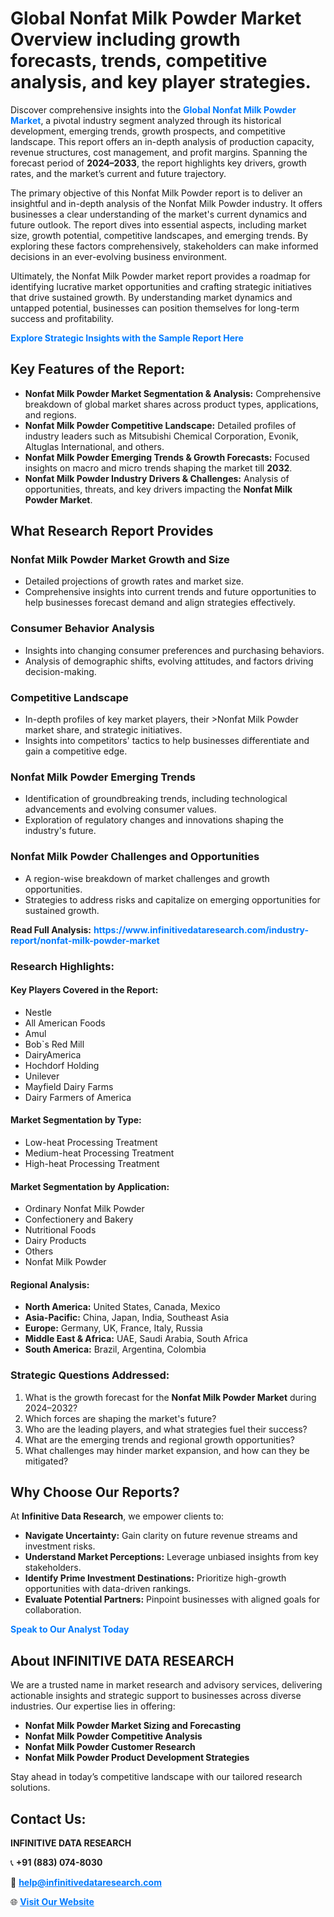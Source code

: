 <h1>Global Nonfat Milk Powder Market Overview including growth forecasts, trends, competitive analysis, and key player strategies.</h1>
<p>
Discover comprehensive insights into the 
<a href="https://www.infinitivedataresearch.com/industry-report/nonfat-milk-powder-market" rel="dofollow" style="color: #007BFF; text-decoration: none;"><strong>Global Nonfat Milk Powder Market</strong></a>, a pivotal industry segment analyzed through its historical development, emerging trends, growth prospects, and competitive landscape. This report offers an in-depth analysis of production capacity, revenue structures, cost management, and profit margins. Spanning the forecast period of <strong>2024–2033</strong>, the report highlights key drivers, growth rates, and the market’s current and future trajectory.
</p>
<p>
The primary objective of this Nonfat Milk Powder report is to deliver an insightful and in-depth analysis of the Nonfat Milk Powder industry. It offers businesses a clear understanding of the market's current dynamics and future outlook. The report dives into essential aspects, including market size, growth potential, competitive landscapes, and emerging trends. By exploring these factors comprehensively, stakeholders can make informed decisions in an ever-evolving business environment.
</p>
<p>
Ultimately, the Nonfat Milk Powder market report provides a roadmap for identifying lucrative market opportunities and crafting strategic initiatives that drive sustained growth. By understanding market dynamics and untapped potential, businesses can position themselves for long-term success and profitability.
</p>
<p>
<a href="https://www.infinitivedataresearch.com/request-sample/reportId=110552" style="color: #007BFF; text-decoration: none;"><strong>Explore Strategic Insights with the Sample Report Here</strong></a>
</p>

<h2>Key Features of the Report:</h2>
<ul>
<li><strong>Nonfat Milk Powder Market Segmentation & Analysis:</strong> Comprehensive breakdown of global market shares across product types, applications, and regions.</li>
<li><strong>Nonfat Milk Powder Competitive Landscape:</strong> Detailed profiles of industry leaders such as Mitsubishi Chemical Corporation, Evonik, Altuglas International, and others.</li>
<li><strong>Nonfat Milk Powder Emerging Trends & Growth Forecasts:</strong> Focused insights on macro and micro trends shaping the market till <strong>2032</strong>.</li>
<li><strong>Nonfat Milk Powder Industry Drivers & Challenges:</strong> Analysis of opportunities, threats, and key drivers impacting the <strong>Nonfat Milk Powder Market</strong>.</li>
</ul>

<h2>What Research Report Provides</h2>
<h3>Nonfat Milk Powder Market Growth and Size</h3>
<ul>
<li>Detailed projections of growth rates and market size.</li>
<li>Comprehensive insights into current trends and future opportunities to help businesses forecast demand and align strategies effectively.</li>
</ul>

<h3>Consumer Behavior Analysis</h3>
<ul>
<li>Insights into changing consumer preferences and purchasing behaviors.</li>
<li>Analysis of demographic shifts, evolving attitudes, and factors driving decision-making.</li>
</ul>

<h3>Competitive Landscape</h3>
<ul>
<li>In-depth profiles of key market players, their >Nonfat Milk Powder market share, and strategic initiatives.</li>
<li>Insights into competitors' tactics to help businesses differentiate and gain a competitive edge.</li>
</ul>

<h3>Nonfat Milk Powder Emerging Trends</h3>
<ul>
<li>Identification of groundbreaking trends, including technological advancements and evolving consumer values.</li>
<li>Exploration of regulatory changes and innovations shaping the industry's future.</li>
</ul>

<h3>Nonfat Milk Powder Challenges and Opportunities</h3>
<ul>
<li>A region-wise breakdown of market challenges and growth opportunities.</li>
<li>Strategies to address risks and capitalize on emerging opportunities for sustained growth.</li>
</ul>
<p><strong>Read Full Analysis:</strong> <a href="https://www.infinitivedataresearch.com/industry-report/nonfat-milk-powder-market" rel="dofollow" style="color: #007BFF; text-decoration: none;"><strong>https://www.infinitivedataresearch.com/industry-report/nonfat-milk-powder-market</strong></a></p>
<h3>Research Highlights:</h3>
<h4>Key Players Covered in the Report:</h4>
<ul><li>Nestle</li><li>All American Foods</li><li>Amul</li><li>Bob`s Red Mill</li><li>DairyAmerica</li><li>Hochdorf Holding</li><li>Unilever</li><li>Mayfield Dairy Farms</li><li>Dairy Farmers of America</li></ul>
<h4>Market Segmentation by Type:</h4>
<ul><li>Low-heat Processing Treatment</li><li>Medium-heat Processing Treatment</li><li>High-heat Processing Treatment</li></ul>
<h4>Market Segmentation by Application:</h4>
<ul><li>Ordinary Nonfat Milk Powder</li><li>Confectionery and Bakery</li><li>Nutritional Foods</li><li>Dairy Products</li><li>Others</li><li>Nonfat Milk Powder</li></ul>

<h4>Regional Analysis:</h4>
<ul>
<li><strong>North America:</strong> United States, Canada, Mexico</li>
<li><strong>Asia-Pacific:</strong> China, Japan, India, Southeast Asia</li>
<li><strong>Europe:</strong> Germany, UK, France, Italy, Russia</li>
<li><strong>Middle East & Africa:</strong> UAE, Saudi Arabia, South Africa</li>
<li><strong>South America:</strong> Brazil, Argentina, Colombia</li>
</ul>

<h3>Strategic Questions Addressed:</h3>
<ol>
<li>What is the growth forecast for the <strong>Nonfat Milk Powder Market</strong> during 2024–2032?</li>
<li>Which forces are shaping the market's future?</li>
<li>Who are the leading players, and what strategies fuel their success?</li>
<li>What are the emerging trends and regional growth opportunities?</li>
<li>What challenges may hinder market expansion, and how can they be mitigated?</li>
</ol>

<h2>Why Choose Our Reports?</h2>
<p>At <strong>Infinitive Data Research</strong>, we empower clients to:</p>
<ul>
<li><strong>Navigate Uncertainty:</strong> Gain clarity on future revenue streams and investment risks.</li>
<li><strong>Understand Market Perceptions:</strong> Leverage unbiased insights from key stakeholders.</li>
<li><strong>Identify Prime Investment Destinations:</strong> Prioritize high-growth opportunities with data-driven rankings.</li>
<li><strong>Evaluate Potential Partners:</strong> Pinpoint businesses with aligned goals for collaboration.</li>
</ul>
<p><a href="https://www.infinitivedataresearch.com/industry-report/nonfat-milk-powder-market" rel="dofollow" style="color: #007BFF; text-decoration: none;"><strong>Speak to Our Analyst Today</strong></a></p>

<h2>About INFINITIVE DATA RESEARCH</h2>
<p>We are a trusted name in market research and advisory services, delivering actionable insights and strategic support to businesses across diverse industries. Our expertise lies in offering:</p>
<ul>
<li><strong>Nonfat Milk Powder Market Sizing and Forecasting</strong></li>
<li><strong>Nonfat Milk Powder Competitive Analysis</strong></li>
<li><strong>Nonfat Milk Powder Customer Research</strong></li>
<li><strong>Nonfat Milk Powder Product Development Strategies</strong></li>
</ul>
<p>Stay ahead in today’s competitive landscape with our tailored research solutions.</p>

<h2>Contact Us:</h2>
<p><strong>INFINITIVE DATA RESEARCH</strong></p>
<p>📞 <strong>+91 (883) 074-8030</strong></p>
<p>📧 <strong><a href="mailto:help@infinitivedataresearch.com" style="color: #007BFF;">help@infinitivedataresearch.com</a></strong></p>
<p>🌐 <strong><a href="https://www.infinitivedataresearch.com" rel="dofollow" style="color: #007BFF;">Visit Our Website</a></strong></p>